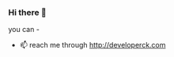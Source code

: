 ### Hi there 👋

<!--
**developerck/developerck** is a ✨ _special_ ✨ repository because its `README.md` (this file) appears on your GitHub profile.
-->


you can -

- 📫 reach me through http://developerck.com

